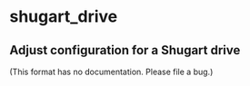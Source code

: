 shugart_drive
====
## Adjust configuration for a Shugart drive
<!-- This file is automatically generated. Do not edit. -->

(This format has no documentation. Please file a bug.)
